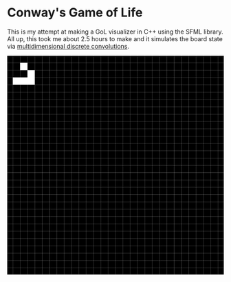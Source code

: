 # Conway's Game of Life

This is my attempt at making a GoL visualizer in C++ using the SFML library. All up, this took me about 2.5 hours to make and it simulates the board state via [multidimensional discrete convolutions](https://en.wikipedia.org/wiki/Multidimensional_discrete_convolution).

![](img/Animation.gif)